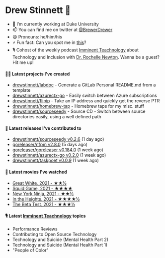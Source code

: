 
# Drew Stinnett 👋

- 🔭 I’m currently working at Duke University
- 📫 You can find me on twitter at [@BrewerDrewer](https://twitter.com/BrewerDrewer)
- 😄 Pronouns: he/him/his
- ⚡ Fun fact: Can you spot me in [this](https://www.youtube.com/watch?v=oL9WnB0qHBA)?
- 🎙 Cohost of the weekly podcast [Imminent Teachnology](https://podcast.imminentteachnology.com/) about Technology and Inclusion with [Dr. Rochelle Newton](https://www.linkedin.com/in/drrochellenewton/). Wanna be a guest? Hit me up!

#### 👨‍💻 Latest projects I've created
- [drewstinnett/labdoc](https://github.com/drewstinnett/labdoc) - Generate a GitLab Personal README.md from a template
- [drewstinnett/azurectx-go](https://github.com/drewstinnett/azurectx-go) - Easily switch between Azure subscriptions
- [drewstinnett/flipip](https://github.com/drewstinnett/flipip) - Take an IP address and quickly get the reverse PTR
- [drewstinnett/homebrew-tap](https://github.com/drewstinnett/homebrew-tap) - Homebrew taps for my misc. stuff
- [drewstinnett/sourceseedy](https://github.com/drewstinnett/sourceseedy) - Source CD - Switch between source directories easily, using a well defined path

#### 🚀 Latest releases I've contributed to
- [drewstinnett/sourceseedy v0.2.6](https://github.com/drewstinnett/sourceseedy/releases/tag/v0.2.6) (1 day ago)
- [goreleaser/nfpm v2.8.0](https://github.com/goreleaser/nfpm/releases/tag/v2.8.0) (5 days ago)
- [goreleaser/goreleaser v0.184.0](https://github.com/goreleaser/goreleaser/releases/tag/v0.184.0) (1 week ago)
- [drewstinnett/azurectx-go v0.2.0](https://github.com/drewstinnett/azurectx-go/releases/tag/v0.2.0) (1 week ago)
- [drewstinnett/taskpoet v0.0.9](https://github.com/drewstinnett/taskpoet/releases/tag/v0.0.9) (1 week ago)

#### 🍿 Latest movies I've watched
- [Great White, 2021 - ★★½](https://letterboxd.com/mondodrew/film/great-white-2021/)
- [Squid Game, 2021 - ★★★★](https://letterboxd.com/mondodrew/film/squid-game/)
- [New York Ninja, 2021 - ★★½](https://letterboxd.com/mondodrew/film/new-york-ninja/)
- [In the Heights, 2021 - ★★★★½](https://letterboxd.com/mondodrew/film/in-the-heights/2/)
- [The Beta Test, 2021 - ★★★½](https://letterboxd.com/mondodrew/film/the-beta-test/)

#### 🎙 Latest [Imminent Teachnology](https://podcast.imminentteachnology.com/) topics
- Performance Reviews
- Contributing to Open Source Technology
- Technology and Suicide (Mental Health Part 2)
- Technology and Suicide (Mental Health Part 1)
- &#34;People of Color&#34;